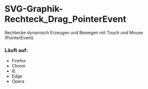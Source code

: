 # SVG-Graphik-Rechteck_Drag_PointerEvent

Rechtecke dynamisch Erzeugen und Bewegen mit Touch und Mouse (PointerEvent)

### Läuft auf:
- Firefox
- Chrom
- IE
- Edge
- Opera
